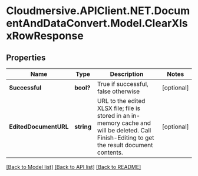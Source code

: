 # Cloudmersive.APIClient.NET.DocumentAndDataConvert.Model.ClearXlsxRowResponse
## Properties

Name | Type | Description | Notes
------------ | ------------- | ------------- | -------------
**Successful** | **bool?** | True if successful, false otherwise | [optional] 
**EditedDocumentURL** | **string** | URL to the edited XLSX file; file is stored in an in-memory cache and will be deleted.  Call Finish-Editing to get the result document contents. | [optional] 

[[Back to Model list]](../README.md#documentation-for-models) [[Back to API list]](../README.md#documentation-for-api-endpoints) [[Back to README]](../README.md)

